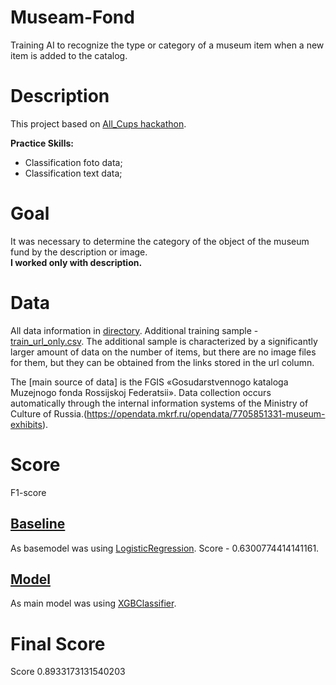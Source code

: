 # Museam-Fond
Training AI to recognize the type or category of a museum item when a new item is added to the catalog.


# Description
This project based on [All_Cups hackathon](https://cups.mail.ru/ru/tasks/1087).  

**Practice Skills:**
-  Classification foto data;
-  Classification text data;

# Goal
It was necessary to determine the category of the object of the museum fund by the description or image.   
**I worked only with description.**

# Data
All data information in [directory](/data).
Additional training sample - [train_url_only.csv](https://cups.mail.ru/ru/tasks/1087).
The additional sample is characterized by a significantly larger amount of data on the number of items, but there are no image files for them, but they can be obtained from the links stored in the url column.  

The [main source of data] is the FGIS «Gosudarstvennogo kataloga Muzejnogo fonda Rossijskoj Federatsii». Data collection occurs automatically through the internal information systems of the Ministry of Culture of Russia.(https://opendata.mkrf.ru/opendata/7705851331-museum-exhibits).

# Score
F1-score

## [Baseline](/NLP_MUSEAM.ipynb)
As basemodel was using [LogisticRegression](https://scikit-learn.org/stable/modules/generated/sklearn.linear_model.LogisticRegression.html). 
Score - 0.6300774414141161.
## [Model](/NLP_MUSEAM.ipynb)
As main model was using [XGBClassifier](https://xgboost.readthedocs.io/en/latest/python/python_api.html).
# Final Score
Score 0.8933173131540203
